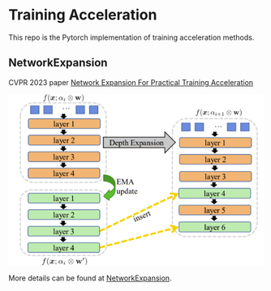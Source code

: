 # Training Acceleration
This repo is the Pytorch implementation of training acceleration methods. 

## NetworkExpansion
CVPR 2023 paper [Network Expansion For Practical Training Acceleration](https://openaccess.thecvf.com/content/CVPR2023/papers/Ding_Network_Expansion_for_Practical_Training_Acceleration_CVPR_2023_paper.pdf)

<p align="center">
<img src="NetworkExpansion/overview.png" width="800">
</p>

More details can be found at [NetworkExpansion](https://github.com/huawei-noah/Efficient-Computing/tree/master/TrainingAcceleration/NetworkExpansion).
